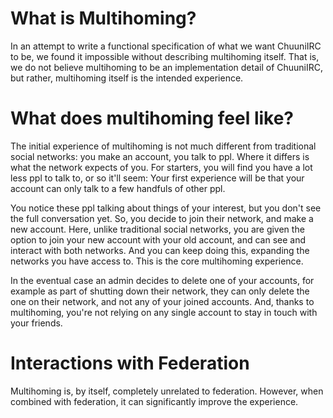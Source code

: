 # What is Multihoming?

In an attempt to write a functional specification of what we want ChuuniIRC to
be, we found it impossible without describing multihoming itself. That is, we
do not believe multihoming to be an implementation detail of ChuuniIRC, but
rather, multihoming itself is the intended experience.

# What does multihoming feel like?

The initial experience of multihoming is not much different from traditional
social networks: you make an account, you talk to ppl. Where it differs is what
the network expects of you. For starters, you will find you have a lot less ppl
to talk to, or so it'll seem: Your first experience will be that your account
can only talk to a few handfuls of other ppl.

You notice these ppl talking about things of your interest, but you don't see
the full conversation yet. So, you decide to join their network, and make a new
account. Here, unlike traditional social networks, you are given the option to
join your new account with your old account, and can see and interact with both
networks. And you can keep doing this, expanding the networks you have access
to. This is the core multihoming experience.

In the eventual case an admin decides to delete one of your accounts, for
example as part of shutting down their network, they can only delete the one on
their network, and not any of your joined accounts. And, thanks to multihoming,
you're not relying on any single account to stay in touch with your friends.

# Interactions with Federation

Multihoming is, by itself, completely unrelated to federation. However, when
combined with federation, it can significantly improve the experience.
